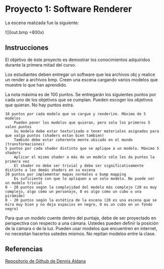 # Proyecto 1: Software Renderer

La escena realizada fue la siguiente:

![](out.bmp =800x)

## Instrucciones

El objetivo de éste proyecto es demostrar los conocimientos adquiridos durante la primera mitad del curso.

Los estudiantes deben entregar un software que lea archivos obj y realice un render a archivos bmp. Creen una escena cargando varios modelos que muestre lo que han aprendido.

La nota máxima es de 100 puntos. Se entregarán los siguientes puntos por cada uno de los objetivos que se cumplan. Pueden escoger los objetivos que quieran. No hay puntos extra.

    10 puntos por cada modelo que se cargue y renderize. Máximo de 5 modelos
        Pueden poner los modelos que quieran, pero solo los primeros 5 valen puntos
        Su modelo debe estar texturizado o tener materiales asignados para que valga puntos (shaders estan bien tambien)
        También debe estar coherente mente ubicado en el mundo (transformaciones)
    5 puntos por cada shader distinto que se aplique a un modelo. Máximo 5 shaders
        Aplicar el mismo shader a más de un modelo sólo les da puntos la primera vez
        El shader no debe ser trivial y debe ser significativamente distinto a los demás shaders en su escena
    20 puntos por implementar mapas normales o bump mapping
        Es suficiente con que lo apliquen a un solo modelo. No puede ser un modelo trivial
    0 - 20 puntos según la complejidad del modelo más complejo (20 es muy complejo, algo cómo un personaje, 0 es algo como un cubo o una pirámide)
    0 - 20 puntos según la estética de la escena (20 es una escena que se mira muy bien y no deja espacios en negro, 0 es un cubo en un fondo negro)

Para que un modelo cuente dentro del puntaje, debe de ser proyectado en perspectiva con respecto a una cámara. Ustedes pueden definir la posición de la cámara o de la luz. Pueden usar modelos que encuentren en internet, no necesitan hacerlos ustedes mismos. No repitan modelos entre la clase.



## Referencias

[Repositorio de Github de Dennis Aldana](https://github.com/denn1s/python-simple-renderer)
